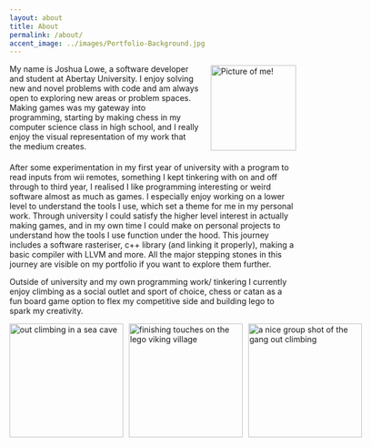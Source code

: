 ```yaml
---
layout: about
title: About
permalink: /about/
accent_image: ../images/Portfolio-Background.jpg
---
```


<head>
<style>
.container {
 display: flex;
 align-items: center;
 margin-bottom: 20px;
}
.container img {
 max-width: 100%;
 height: auto;
}
.container .text {
 margin-right: 20px;
}
.image-grid {
  display: grid;
  grid-template-columns: repeat(3, auto); /* Three equal columns */
  gap: 10px; /* Optional: Adds spacing between images */
}
.image-grid img {
  width: auto; /* Ensure images don't overflow */
  height: 200px; /* Optional for height control */
  object-fit: contain; /* Keeps the aspect ratio */
  justify-self: center; /* Centers horizontally */
  align-self: center; /* Centers vertically */
}
</style>
</head>

<div class="container">
  <div class="text">
    My name is Joshua Lowe, a software developer and student at Abertay University. I enjoy solving new and novel problems with code and am always open to exploring new areas or problem spaces. Making games was my gateway into programming, starting by making chess in my computer science class in high school, and I really enjoy the visual representation of my work that the medium creates.
  </div>
  <img src="../images/Personal/JoshLowe.jpg" alt="Picture of me!" width="150" height="300">
</div>

<p>
 After some experimentation in my first year of university with a program to read inputs from wii remotes, something I kept tinkering with on and off through to third year, I realised I like programming interesting or weird software almost as much as games. I especially enjoy working on a lower level to understand the tools I use, which set a theme for me in my personal work. Through university I could satisfy the higher level interest in actually making games, and in my own time I could make on personal projects to understand how the tools I use function under the hood. This journey includes a software rasteriser, c++ library (and linking it properly), making a basic compiler with LLVM and more. All the major stepping stones in this journey are visible on my portfolio if you want to explore them further.
</p>

<p>
 Outside of university and my own programming work/ tinkering I currently enjoy climbing as a social outlet and sport of choice, chess or catan as a fun board game option to flex my competitive side and building lego to spark my creativity.
</p>
<div class="image-grid">
  <img src="../images/Personal/climbingpicture1.jpg" alt="out climbing in a sea cave">
  <img src="../images/Personal/legopicture1.jpg" alt="finishing touches on the lego viking village">
  <img src="../images/Personal/groupclimbingpicture.jpg" alt="a nice group shot of the gang out climbing">
</div>

